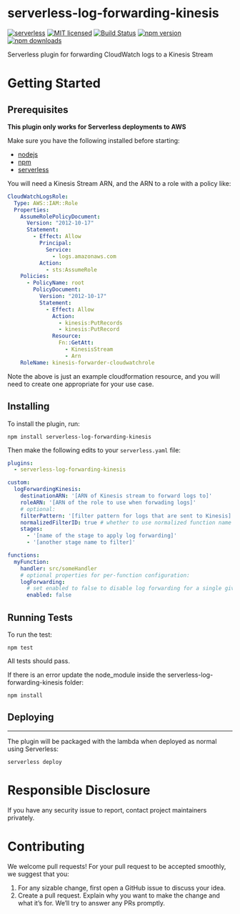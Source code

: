 # serverless-log-forwarding-kinesis

[![serverless](http://public.serverless.com/badges/v3.svg)](http://www.serverless.com)
[![MIT licensed](https://img.shields.io/badge/license-MIT-blue.svg)](https://raw.githubusercontent.com/nason/serverless-log-forwarding-kinesis/master/LICENSE)
[![Build Status](https://travis-ci.org/nason/serverless-log-forwarding-kinesis.svg?branch=master)](https://travis-ci.org/nason/serverless-log-forwarding-kinesis)
[![npm version](https://badge.fury.io/js/serverless-log-forwarding-kinesis.svg)](https://badge.fury.io/js/serverless-log-forwarding-kinesis)
[![npm downloads](https://img.shields.io/npm/dt/serverless-log-forwarding-kinesis.svg?style=flat)](https://www.npmjs.com/package/serverless-log-forwarding-kinesis)

Serverless plugin for forwarding CloudWatch logs to a Kinesis Stream

# Getting Started

## Prerequisites

**This plugin only works for Serverless deployments to AWS**

Make sure you have the following installed before starting:
* [nodejs](https://nodejs.org/en/download/)
* [npm](https://www.npmjs.com/get-npm)
* [serverless](https://serverless.com/framework/docs/providers/aws/guide/installation/)

You will need a Kinesis Stream ARN, and the ARN to a role with a policy like:

```yaml
CloudWatchLogsRole:
  Type: AWS::IAM::Role
  Properties:
    AssumeRolePolicyDocument:
      Version: "2012-10-17"
      Statement:
        - Effect: Allow
          Principal:
            Service:
              - logs.amazonaws.com
          Action:
            - sts:AssumeRole
    Policies:
      - PolicyName: root
        PolicyDocument:
          Version: "2012-10-17"
          Statement:
            - Effect: Allow
              Action:
                - kinesis:PutRecords
                - kinesis:PutRecord
              Resource:
                Fn::GetAtt:
                  - KinesisStream
                  - Arn
    RoleName: kinesis-forwarder-cloudwatchrole
```

Note the above is just an example cloudformation resource, and you will need to create one appropriate for your use case.

## Installing

To install the plugin, run:

```shell
npm install serverless-log-forwarding-kinesis
```

Then make the following edits to your `serverless.yaml` file:

```yaml
plugins:
  - serverless-log-forwarding-kinesis

custom:
  logForwardingKinesis:
    destinationARN: '[ARN of Kinesis stream to forward logs to]'
    roleARN: '[ARN of the role to use when forwading logs]'
    # optional:
    filterPattern: '[filter pattern for logs that are sent to Kinesis]'
    normalizedFilterID: true # whether to use normalized function name as filter ID
    stages:
      - '[name of the stage to apply log forwarding]'
      - '[another stage name to filter]'

functions:
  myFunction:
    handler: src/someHandler
    # optional properties for per-function configuration:
    logForwarding:
      # set enabled to false to disable log forwarding for a single given function
      enabled: false

```

## Running Tests

To run the test:

```shell
npm test
```

All tests should pass.

If there is an error update the node_module inside the serverless-log-forwarding-kinesis folder:

```shell
npm install
```

## Deploying
---------
The plugin will be packaged with the lambda when deployed as normal using Serverless:

```shell
serverless deploy
```

# Responsible Disclosure

If you have any security issue to report, contact project maintainers privately.

# Contributing

We welcome pull requests! For your pull request to be accepted smoothly, we suggest that you:
1. For any sizable change, first open a GitHub issue to discuss your idea.
2. Create a pull request.  Explain why you want to make the change and what it’s for.
We’ll try to answer any PRs promptly.
